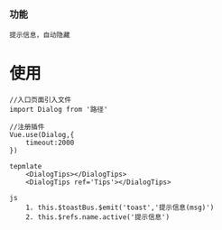 
### 功能 
    提示信息，自动隐藏

# 使用
    //入口页面引入文件 
    import Dialog from '路径'

    //注册插件
    Vue.use(Dialog,{
        timeout:2000
    })
    
    tepmlate
        <DialogTips></DialogTips>
        <DialogTips ref='Tips'></DialogTips>

    js
        1. this.$toastBus.$emit('toast','提示信息(msg)')
        2. this.$refs.name.active('提示信息')

    

    

